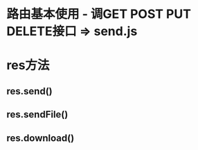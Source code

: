 # 路由基本使用  - 调GET POST PUT  DELETE接口 => send.js

# res方法
## res.send()
## res.sendFile()
## res.download()
